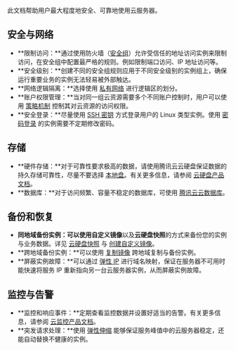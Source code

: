 此文档帮助用户最大程度地安全、可靠地使用云服务器。

## 安全与网络

- **限制访问：**通过使用防火墙（[安全组](https://cloud.tencent.com/document/product/213/12452)）允许受信任的地址访问实例来限制访问，在安全组中配置最严格的规则。例如限制端口访问、IP 地址访问等。
- **安全级别：**创建不同的安全组规则应用于不同安全级别的实例组上，确保运行重要业务的实例无法轻易被外部触达。
- **网络逻辑隔离：**选择使用 [私有网络](https://cloud.tencent.com/document/product/213/5227) 进行逻辑区的划分。
- **账户权限管理：**当对同一组云资源需要多个不同账户控制时，用户可以使用 [策略机制](https://cloud.tencent.com/document/product/598/10601) 控制其对云资源的访问权限。
- **安全登录：**尽量使用 [SSH 密钥](https://cloud.tencent.com/document/product/213/6092) 方式登录用户的 Linux 类型实例。使用 [密码登录](https://cloud.tencent.com/document/product/213/6093) 的实例需要不定期修改密码。

## 存储

- **硬件存储：**对于可靠性要求极高的数据，请使用腾讯云云硬盘保证数据的持久存储可靠性，尽量不要选择 [本地盘](https://cloud.tencent.com/document/product/213/5798)。有关更多信息，请参阅 [云硬盘产品文档](https://cloud.tencent.com/document/product/362)。
- **数据库：**对于访问频繁、容量不稳定的数据库，可使用 [腾讯云云数据库](https://cloud.tencent.com/product/tencentdb-catalog)。

## 备份和恢复

- **同地域备份实例：**可以使用**自定义镜像**以及**云硬盘快照**的方式来备份您的实例与业务数据。详见 [云硬盘快照](https://cloud.tencent.com/document/product/362/5754) 与 [创建自定义镜像](https://cloud.tencent.com/document/product/213/4942)。
- **跨地域备份实例：**可以使用 [复制镜像](https://cloud.tencent.com/document/product/213/4943) 跨地域复制与备份实例。
- **屏蔽实例故障：**可以通过 [弹性 IP](https://cloud.tencent.com/document/product/213/5733) 进行域名映射，保证在服务器不可用时能快速将服务 IP 重新指向另一台云服务器实例，从而屏蔽实例故障。

## 监控与告警
- **监控和响应事件：**定期查看监控数据并设置好适当的告警。有关更多信息，请参阅 [云监控产品文档](https://cloud.tencent.com/document/product/248)。
- **突发请求处理：**使用 [弹性伸缩](https://cloud.tencent.com/document/product/377) 能够保证服务峰值中的云服务器稳定，还能自动替换不健康的实例。


